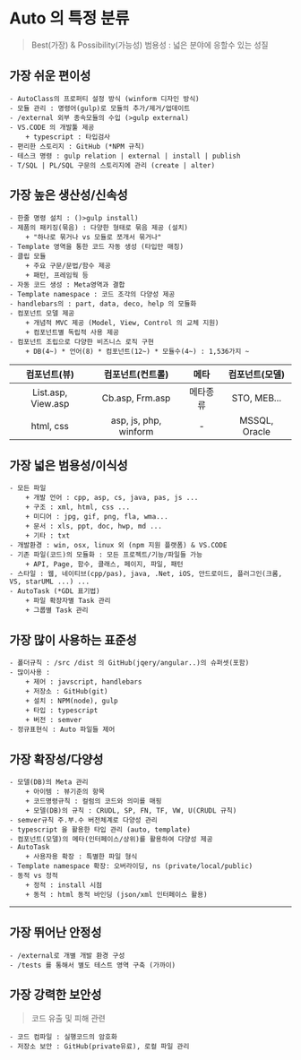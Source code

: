 # Auto 의 특정 분류
> Best(가장) & Possibility(가능성)
> 범용성 : 넓은 분야에 응할수 있는 성질

## 가장 쉬운 편이성
    - AutoClass의 프로퍼티 설정 방식 (winform 디자인 방식)
    - 모듈 관리 : 명령어(gulp)로 모듈의 추가/제거/업데이트
    - /external 외부 종속모듈의 수입 (>gulp external)
    - VS.CODE 의 개발툴 제공
        + typescript : 타입검사
    - 편리한 스토리지 : GitHub (*NPM 규칙)
    - 테스크 명령 : gulp relation | external | install | publish 
    - T/SQL | PL/SQL 구문의 스토리지에 관리 (create | alter)

## 가장 높은 생산성/신속성
    - 한줄 명령 설치 : ()>gulp install)
    - 제품의 패키징(묶음) : 다양한 형태로 묶음 제공 (설치)
        + "하나로 묶거나 vs 모듈로 쪼개서 묶거나"
    - Template 영역을 통한 코드 자동 생성 (타입만 매칭)
    - 클립 모듈 
        + 주요 구문/문법/함수 제공
        + 패턴, 프레임웍 등
    - 자동 코드 생성 : Meta영역과 결합
    - Template namespace : 코드 조각의 다양성 제공
    - handlebars의 : part, data, deco, help 의 모듈화
    - 컴포넌트 모델 제공
        + 개념적 MVC 제공 (Model, View, Control 의 교체 지원)
        + 컴포넌트별 독립적 사용 제공
    - 컴포넌트 조립으로 다양한 비즈니스 로직 구현
        + DB(4~) * 언어(8) * 컴포넌트(12~) * 모듈수(4~) : 1,536가지 ~

| 컴포넌트(뷰) | 컴포넌트(컨트롤) | 메타 | 컴포넌트(모델) |
|:------------------:|:---------------:|:-------:|:-----------:|
| List.asp, View.asp | Cb.asp, Frm.asp | 메타종류 | STO, MEB... |
| html, css | asp, js, php, winform | - | MSSQL, Oracle |

## 가장 넓은 범용성/이식성

    - 모든 파일
        + 개발 언어 : cpp, asp, cs, java, pas, js ...
        + 구조 : xml, html, css ...
        + 미디어 : jpg, gif, png, fla, wma...
        + 문서 : xls, ppt, doc, hwp, md ...
        + 기타 : txt
    - 개발환경 : win, osx, linux 외 (npm 지원 플랫폼) & VS.CODE
    - 기존 파일(코드)의 모듈화 : 모든 프로젝트/기능/파일들 가능
        + API, Page, 함수, 클래스, 페이지, 파일, 패턴
    - 스타일 : 웹, 네이티브(cpp/pas), java, .Net, iOS, 안드로이드, 플러그인(크롬, VS, starUML ...) ...
    - AutoTask (*GDL 표기법)
        + 파일 확장자별 Task 관리
        + 그룹별 Task 관리


## 가장 많이 사용하는 표준성
    - 폴더규칙 : /src /dist 의 GitHub(jqery/angular..)의 슈퍼셋(포함)
    - 많이사용 : 
        + 제어 : javscript, handlebars
        + 저장소 : GitHub(git)
        + 설치 : NPM(node), gulp
        + 타입 : typescript
        + 버전 : semver
    - 정규표현식 : Auto 파일들 제어


## 가장 확장성/다양성

    - 모델(DB)의 Meta 관리
        + 아이템 : 뷰기준의 항목
        + 코드명령규칙 : 컬럼의 코드와 의미를 매핑
        + 모델(DB)의 규칙 : CRUDL, SP, FN, TF, VW, U(CRUDL 규칙)
    - semver규칙 주.부.수 버전체계로 다양성 관리
    - typescript 을 활용한 타입 관리 (auto, template)    
    - 컴포넌트(모델)의 메타(인터페이스/상위)를 활용하여 다양성 제공
    - AutoTask
        + 사용자용 확장 : 특별한 파일 형식
    - Template namespace 확장: 오버라이딩, ns (private/local/public)
    - 동적 vs 정적  
        + 정적 : install 시점
        + 동적 : html 동적 바인딩 (json/xml 인터페이스 활용)

-----------------------------------------------------------------------

## 가장 뛰어난 안정성
    - /external로 개별 개발 환경 구성
    - /tests 를 통해서 별도 테스트 영역 구축 (가까이)

## 가장 강력한 보안성
> 코드 유출 및 피해 관련

    - 코드 컴파일 : 실행코드의 암호화
    - 저장소 보안 : GitHub(private유료), 로컬 파일 관리